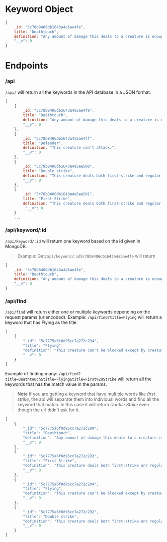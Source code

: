 # Keyword Object
``` javascript
{
    _id: "5c78b8406db1643a4a5ae4fe",
    title: "Deathtouch",
    definition: "Any amount of damage this deals to a creature is enough to destroy it.",
    "__v": 0
}
```

# Endpoints

### /api
`/api/` will return all the keywords in the API database in a JSON format.

``` javascript
[
    {
        _id: "5c78b8406db1643a4a5ae4fe",
        title: "Deathtouch",
        definition: "Any amount of damage this deals to a creature is enough to destroy it.",
        "__v": 0
    },
    {
        _id: "5c78b8406db1643a4a5ae4ff",
        title: "Defender",
        definition: "This creature can't attack.",
        "__v": 0
    },
    {
        _id: "5c78b8406db1643a4a5ae500",
        title: "Double strike",
        definition: "This creature deals both first-strike and regular combat damage.",
        "__v": 0
    },
    {
        _id: "5c78b8406db1643a4a5ae501",
        title: "First Strike",
        definition: "This creature deals both first-strike and regular combat damage."
        ,"__v": 0
    }
    ...
```

### /api/keyword/:id
`/api/keyword/:id` will return one keyword based on the id given in MongoDB.
> Example: Get`/api/keyword/:id5c78b8406db1643a4a5ae4fe` will return

``` javascript
{
    _id: "5c78b8406db1643a4a5ae4fe",
    title: "Deathtouch",
    definition: "Any amount of damage this deals to a creature is enough to destroy it.",
    "__v": 0
}
```

### /api/find
`/api/find` will return either one or multiple keywords depending on the request params (urlencoded).
Example: `/api/find?title=Flying` will return a keyword that has Flying as the title.

``` javascript
[
    {
        "_id": "5c7775a6f0d95cc7a272c294",
        "title": "Flying",
        "definition": "This creature can't be blocked except by creatures with flying and/or reach.",
        "__v": 0
    }
]
```

Example of finding many: `/api/find?title=Deathtouch&title=Flying&title=First%20Strike` will return all the keywords that has the match value in the params.
> **Note** If you are getting a keyword that have multiple words like *first strike*, the api will separate them into individual words and find all the keyword that match.
In this case it will return *Double Strike* even though the url didn't ask for it.

``` javascript
[
    {
        "_id": "5c7775a6f0d95cc7a272c290",
        "title": "Deathtouch",
        "definition": "Any amount of damage this deals to a creature is enough to destroy it.",
        "__v": 0
    },
    {
        "_id": "5c7775a6f0d95cc7a272c293",
        "title": "First Strike",
        "definition": "This creature deals both first-strike and regular combat damage.",
        "__v": 0
    },
    {
        "_id": "5c7775a6f0d95cc7a272c294",
        "title": "Flying",
        "definition": "This creature can't be blocked except by creatures with flying and/or reach.",
        "__v": 0
    },
    {
        "_id": "5c7775a6f0d95cc7a272c292",
        "title": "Double strike",
        "definition": "This creature deals both first-strike and regular combat damage.",
        "__v": 0
    }
]

```
